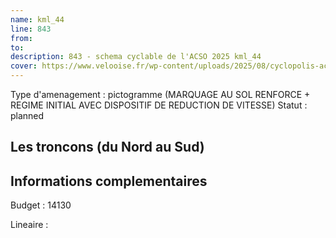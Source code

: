```yaml
---
name: kml_44 
line: 843
from: 
to:  
description: 843 - schema cyclable de l'ACSO 2025 kml_44 
cover: https://www.velooise.fr/wp-content/uploads/2025/08/cyclopolis-acso-843.jpg
---
```

Type d'amenagement : pictogramme (MARQUAGE AU SOL RENFORCE + REGIME INITIAL AVEC DISPOSITIF DE REDUCTION DE VITESSE)
Statut : planned
## Les troncons (du Nord au Sud)

## Informations complementaires

Budget  : 14130 

Lineaire :


